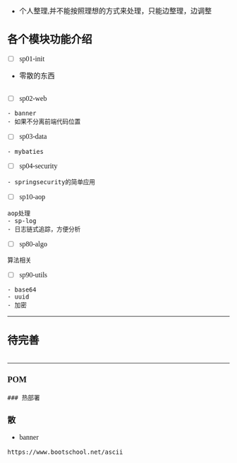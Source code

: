 <font face="Simsun" size=3>

- 个人整理,并不能按照理想的方式来处理，只能边整理，边调整

## 各个模块功能介绍

- [ ] sp01-init
- 零散的东西
~~~

~~~

- [ ] sp02-web

~~~
- banner
- 如果不分离前端代码位置
~~~

- [ ] sp03-data

~~~
- mybaties
~~~


- [ ] sp04-security

~~~
- springsecurity的简单应用

~~~

- [ ] sp10-aop
~~~
aop处理
- sp-log
- 日志链式追踪，方便分析
~~~


- [ ] sp80-algo

~~~
算法相关
~~~


- [ ] sp90-utils

~~~
- base64
- uuid
- 加密
~~~


---

## 待完善




~~~

~~~





---

### POM
~~~
### 热部署
~~~

### 散

- banner
~~~
https://www.bootschool.net/ascii

~~~

</font>